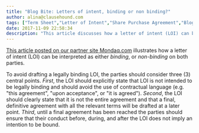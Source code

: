 ```yaml
---
title: "Blog Bite: Letters of intent, binding or non binding?"
author: alina@clausehound.com
tags: ["Term Sheet","Letter of Intent","Share Purchase Agreement","Blog Bites","Mondaq","Investor Term Sheet","Memorandum of Understanding"]
date: 2017-11-09 22:58:34
description: "This article discusses how a letter of intent (LOI) can be interpreted as either binding, or non-binding on both parties."
---
```


[This article posted on our partner site Mondaq.com](http://www.mondaq.com/canada/x/623010/M+A+Private+equity/Drafting+a+Nonbinding+Letter+of+Intent) illustrates how a letter of intent (LOI) can be interpreted as either *binding*, or *non-binding* on both parties.

To avoid drafting a legally binding LOI, the parties should consider three (3) central points. *First*, the LOI should explicitly state that LOI is not intended to be legally binding and should avoid the use of contractual language (e.g. "this agreement", "upon acceptance", or "it is agreed"). *Second*, the LOI should clearly state that it is not the entire agreement and that a final, definitive agreement with all the relevant terms will be drafted at a later point. *Third*, until a final agreement has been reached the parties should ensure that their conduct before, during, and after the LOI does not imply an intention to be bound.
